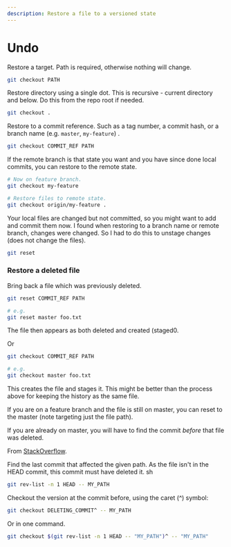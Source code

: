 ```yaml
---
description: Restore a file to a versioned state
---
```

# Undo



Restore a target. Path is required, otherwise nothing will change.

```sh
git checkout PATH
```

Restore directory using a single dot. This is recursive - current directory and below. Do this from the repo root if needed.

```sh
git checkout .
```

Restore to a commit reference. Such as a tag number, a commit hash, or a branch name (e.g. `master`, `my-feature`) .

```sh
git checkout COMMIT_REF PATH
```

If the remote branch is that state you want and you have since done local commits, you can restore to the remote state.

```sh
# Now on feature branch.
git checkout my-feature

# Restore files to remote state.
git checkout origin/my-feature .
```

Your local files are changed but not committed, so you might want to add and commit them now. I found when restoring to a branch name or remote branch, changes were changed. So I had to do this to unstage changes (does not change the files).

```sh
git reset
```

### Restore a deleted file

Bring back a file which was previously deleted.

```sh
git reset COMMIT_REF PATH

# e.g.
git reset master foo.txt
```
The file then appears as both deleted and created (staged0.

Or

```sh
git checkout COMMIT_REF PATH

# e.g.
git checkout master foo.txt
```

This creates the file and stages it. This might be better than the process above for keeping the history as the same file.

If you are on a feature branch and the file is still on master, you can reset to the master (note targeting just the file path).

If you are already on master, you will have to find the commit _before_ that file was deleted.

From [StackOverflow](https://stackoverflow.com/questions/953481/find-and-restore-a-deleted-file-in-a-git-repository?rq=1).

Find the last commit that affected the given path. As the file isn't in the HEAD commit, this commit must have deleted it.
sh

```sh
git rev-list -n 1 HEAD -- MY_PATH
```

Checkout the version at the commit before, using the caret (^) symbol:

```sh
git checkout DELETING_COMMIT^ -- MY_PATH
```

Or in one command.

```sh
git checkout $(git rev-list -n 1 HEAD -- "MY_PATH")^ -- "MY_PATH"
```
